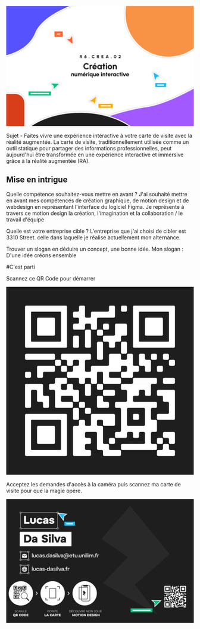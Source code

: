 ![Preview QR Code"](cover.png)

Sujet - Faites vivre une expérience intéractive à votre carte de visite avec la réalité augmentée.
La carte de visite, traditionnellement utilisée comme un outil statique pour partager des informations professionnelles, peut aujourd'hui être transformée en une expérience interactive et immersive grâce à la réalité augmentée (RA).


## Mise en intrigue

Quelle compétence souhaitez-vous mettre en avant ?
J'ai souhaité mettre en avant mes compétences de création graphique, de motion design et de webdesign en représentant l'interface du logiciel Figma.
Je représente à travers ce motion design la création, l'imagination et la collaboration / le travail d'équipe

Quelle est votre entreprise cible ?
L'entreprise que j'ai choisi de cibler est 3310 Street. celle dans laquelle je réalise actuellement mon alternance.

Trouver un slogan en déduire un concept, une bonne idée.
Mon slogan : D'une idée créons ensemble

#C'est parti

Scannez ce QR Code pour démarrer

![Preview QR Code"](qr-code.png)

Acceptez les demandes d'accès à la caméra puis scannez ma carte de visite pour que la magie opère.

![Target Image](carte_de_visite.png)